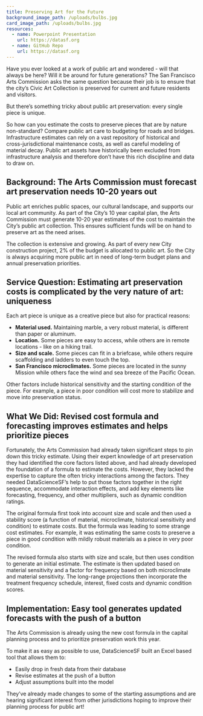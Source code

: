 ```yaml
---
title: Preserving Art for the Future
background_image_path: /uploads/bulbs.jpg
card_image_path: /uploads/bulbs.jpg
resources:
  - name: Powerpoint Presentation
    url: https://datasf.org
  - name: GitHub Repo
    url: https://datasf.org
---
```


Have you ever looked at a work of public art and wondered - will that always be here? Will it be around for future generations? The San Francisco Arts Commission asks the same question because their job is to ensure that the city’s Civic Art Collection is preserved for current and future residents and visitors.

But there’s something tricky about public art preservation: every single piece is unique.

So how can you estimate the costs to preserve pieces that are by nature non-standard? Compare public art care to budgeting for roads and bridges. Infrastructure estimates can rely on a vast repository of historical and cross-jurisdictional maintenance costs, as well as careful modeling of material decay. Public art assets have historically been excluded from infrastructure analysis and therefore don’t have this rich discipline and data to draw on.

## Background: The Arts Commission must forecast art preservation needs 10-20 years out

Public art enriches public spaces, our cultural landscape, and supports our local art community. As part of the City’s 10 year capital plan, the Arts Commission must generate 10-20 year estimates of the cost to maintain the City’s public art collection. This ensures sufficient funds will be on hand to preserve art as the need arises.

The collection is extensive and growing. As part of every new City construction project, 2% of the budget is allocated to public art. So the City is always acquiring more public art in need of long-term budget plans and annual preservation priorities.

## Service Question: Estimating art preservation costs is complicated by the very nature of art: uniqueness

Each art piece is unique as a creative piece but also for practical reasons:

- **Material used.** Maintaining marble, a very robust material, is different than paper or aluminum.
- **Location.** Some pieces are easy to access, while others are in remote locations - like on a hiking trail.
- **Size and scale.** Some pieces can fit in a briefcase, while others require scaffolding and ladders to even touch the top.
- **San Francisco microclimates.** Some pieces are located in the sunny Mission while others face the wind and sea breeze of the Pacific Ocean.

Other factors include historical sensitivity and the starting condition of the piece. For example, a piece in poor condition will cost more to stabilize and move into preservation status.

## What We Did: Revised cost formula and forecasting improves estimates and helps prioritize pieces

Fortunately, the Arts Commission had already taken significant steps to pin down this tricky estimate. Using their expert knowledge of art preservation they had identified the core factors listed above, and had already developed the foundation of a formula to estimate the costs.  However, they lacked the expertise to capture the often tricky interactions among the factors.
They needed DataScienceSF’s help to put those factors together in the right sequence, accommodate interaction effects, and add key elements like forecasting, frequency, and other multipliers, such as dynamic condition ratings.

The original formula first took into account size and scale and then used a stability score (a function of material, microclimate, historical sensitivity and condition) to estimate costs. But the formula was leading to some strange cost estimates. For example, it was estimating the same costs to preserve a piece in good condition with mildly robust materials as a piece in very poor condition.

The revised formula also starts with size and scale, but then uses condition to generate an initial estimate. The estimate is then updated based on material sensitivity and a factor for frequency based on both microclimate and material sensitivity. The long-range projections then incorporate the treatment frequency schedule, interest, fixed costs and dynamic condition scores.

## Implementation: Easy tool generates updated forecasts with the push of a button

The Arts Commission is already using the new cost formula in the capital planning process and to prioritize preservation work this year.

To make it as easy as possible to use, DataScienceSF built an Excel based tool that allows them to:

- Easily drop in fresh data from their database
- Revise estimates at the push of a button
- Adjust assumptions built into the model

They’ve already made changes to some of the starting assumptions and are hearing significant interest from other jurisdictions hoping to improve their planning process for public art!
